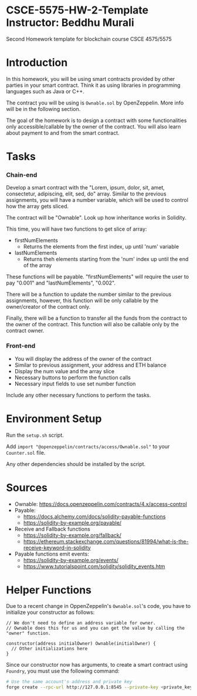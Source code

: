 # CSCE-5575-HW-2-Template <br /> Instructor: Beddhu Murali
Second Homework template for blockchain course CSCE 4575/5575

# Introduction
In this homework, you will be using smart contracts provided by other parties in your smart contract. Think it as using libraries in programming languages such as Java or C++.

The contract you will be using is `Ownable.sol` by OpenZeppelin. More info will be in the following section.

The goal of the homework is to design a contract with some functionalities only accessible/callable by the owner of the contract. You will also learn about payment to and from the smart contract.

# Tasks
### Chain-end
Develop a smart contract with the "Lorem, ipsum, dolor, sit, amet, consectetur, adipiscing, elit, sed, do" array. Similar to the previous assignments, you will have a number variable, which will be used to control how the array gets sliced.

The contract will be "Ownable". Look up how inheritance works in Solidity.

This time, you will have two functions to get slice of array:
- firstNumElements
  - Returns the elements from the first index, up until 'num' variable
- lastNumElements
  - Returns theh elements starting from the 'num' index up until the end of the array

These functions will be payable. "firstNumElements" will require the user to pay "0.001" and "lastNumElements", "0.002".

There will be a function to update the number similar to the previous assignments, however, this function will be only callable by the owner/creator of the contract only.

Finally, there will be a function to transfer all the funds from the contract to the owner of the contract. This function will also be callable only by the contract owner.

### Front-end
- You will display the address of the owner of the contract
- Similar to previous assignment, your address and ETH balance
- Display the num value and the array slice
- Necessary buttons to perform the function calls
- Necessary input fields to use set number function

Include any other necessary functions to perform the tasks.

# Environment Setup
Run the `setup.sh` script.

Add `import "@openzeppelin/contracts/access/Ownable.sol"` to your `Counter.sol` file.

Any other dependencies should be installed by the script.

# Sources
- Ownable: https://docs.openzeppelin.com/contracts/4.x/access-control
- Payable:
  - https://docs.alchemy.com/docs/solidity-payable-functions
  - https://solidity-by-example.org/payable/
- Receive and Fallback functions
  - https://solidity-by-example.org/fallback/
  - https://ethereum.stackexchange.com/questions/81994/what-is-the-receive-keyword-in-solidity
- Payable functions emit events:
  - https://solidity-by-example.org/events/
  - https://www.tutorialspoint.com/solidity/solidity_events.htm
 
# Helper Functions
Due to a recent change in OppenZeppelin's `Ownable.sol`'s code, you have to initialize your constructor as follows:

```solidity
// We don't need to define an address variable for owner.
// Ownable does this for us and you can get the value by calling the "owner" function.

constructor(address initialOwner) Ownable(initialOwner) {
  // Other initializations here
}
```
Since our constructor now has arguments, to create a smart contract using `Foundry`, you must use the following command:

```bash
# Use the same account's address and private key
forge create --rpc-url http://127.0.0.1:8545 --private-key <private_key> src/Counter.sol:Counter --constructor-args <deployer_account_address>
```

